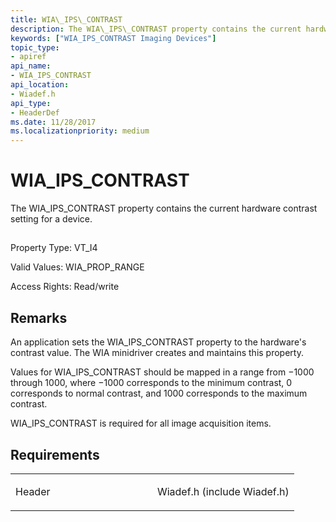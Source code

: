```yaml
---
title: WIA\_IPS\_CONTRAST
description: The WIA\_IPS\_CONTRAST property contains the current hardware contrast setting for a device.
keywords: ["WIA_IPS_CONTRAST Imaging Devices"]
topic_type:
- apiref
api_name:
- WIA_IPS_CONTRAST
api_location:
- Wiadef.h
api_type:
- HeaderDef
ms.date: 11/28/2017
ms.localizationpriority: medium
---
```


# WIA\_IPS\_CONTRAST


The WIA\_IPS\_CONTRAST property contains the current hardware contrast setting for a device.

## <span id="ddk_wia_ips_contrast_si"></span><span id="DDK_WIA_IPS_CONTRAST_SI"></span>


Property Type: VT\_I4

Valid Values: WIA\_PROP\_RANGE

Access Rights: Read/write

## Remarks

An application sets the WIA\_IPS\_CONTRAST property to the hardware's contrast value. The WIA minidriver creates and maintains this property.

Values for WIA\_IPS\_CONTRAST should be mapped in a range from −1000 through 1000, where −1000 corresponds to the minimum contrast, 0 corresponds to normal contrast, and 1000 corresponds to the maximum contrast.

WIA\_IPS\_CONTRAST is required for all image acquisition items.

## Requirements

<table>
<colgroup>
<col width="50%" />
<col width="50%" />
</colgroup>
<tbody>
<tr class="odd">
<td><p>Header</p></td>
<td>Wiadef.h (include Wiadef.h)</td>
</tr>
</tbody>
</table>

 

 





